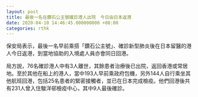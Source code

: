 ```yaml
---
layout: post
title: 最後一名在鑽石公主號確診港人出院　今日由日本返港
date: 2020-04-10 14:46:45.000000000 +08:00
categories: rthk
---
```


保安局表示，最後一名早前乘搭「鑽石公主號」、確診新型肺炎後在日本留醫的港人今日返港，到當地協助的入境處人員亦會同日回港。

局方說，76名確診港人中有3人離世，其餘患者治療後已出院，返回香港或常居地。至於其他在船上的港人，當中193人早前乘政府包機，另外144人自行乘坐其他航班回港，包括25名患者的緊密接觸者，並已在日本完成檢疫。他們回港後共有231人曾入住駿洋邨檢疫中心，其中9人最後確診。

